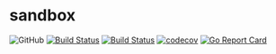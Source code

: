 # sandbox

<!--
badge URLs copied from:
https://shields.io/
https://travis-ci.com/wataash/sandbox
https://travis-ci.org/wataash/sandbox
https://codecov.io/gh/wataash/sandbox/settings/badge
https://goreportcard.com/report/github.com/wataash/sandbox
-->

![GitHub](https://img.shields.io/github/license/wataash/sandbox.svg)
[![Build Status](https://travis-ci.com/wataash/sandbox.svg?branch=master)](https://travis-ci.com/wataash/sandbox)
[![Build Status](https://travis-ci.org/wataash/sandbox.svg?branch=master)](https://travis-ci.org/wataash/sandbox)
[![codecov](https://codecov.io/gh/wataash/sandbox/branch/master/graph/badge.svg)](https://codecov.io/gh/wataash/sandbox)
[![Go Report Card](https://goreportcard.com/badge/github.com/wataash/sandbox)](https://goreportcard.com/report/github.com/wataash/sandbox)
